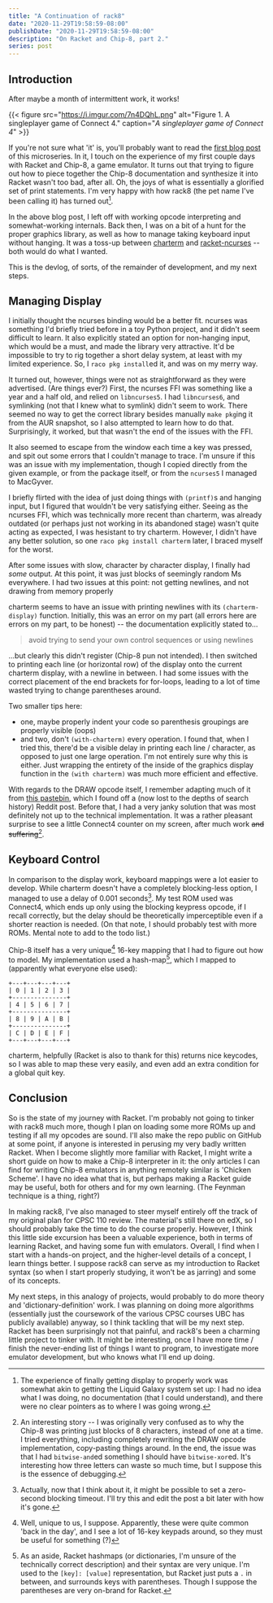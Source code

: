 ```yaml
---
title: "A Continuation of rack8"
date: "2020-11-29T19:58:59-08:00"
publishDate: "2020-11-29T19:58:59-08:00"
description: "On Racket and Chip-8, part 2."
series: post
---
```


## Introduction
After maybe a month of intermittent work, it works!

{{< figure src="https://i.imgur.com/7n4DQhL.png" alt="Figure 1. A singleplayer game of Connect 4." caption="*A singleplayer game of Connect 4*" >}}

If you're not sure what 'it' is, you'll probably want to read the [first blog post](https://kewbi.sh/blog/posts/201115/) of this microseries. In it, I touch on the experience of my first couple days with Racket and Chip-8, a game emulator. It turns out that trying to figure out how to piece together the Chip-8 documentation and synthesize it into Racket wasn't too bad, after all. Oh, the joys of what is essentially a glorified set of print statements. I'm very happy with how rack8 (the pet name I've been calling it) has turned out[^1].

In the above blog post, I left off with working opcode interpreting and somewhat-working internals. Back then, I was on a bit of a hunt for the proper graphics library, as well as how to manage taking keyboard input without hanging. It was a toss-up between [charterm](https://docs.racket-lang.org/charterm/index.html) and [racket-ncurses](https://github.com/dys-bigwig/racket-ncurses) -- both would do what I wanted.

This is the devlog, of sorts, of the remainder of development, and my next steps.

## Managing Display
I initially thought the ncurses binding would be a better fit. ncurses was something I'd briefly tried before in a toy Python project, and it didn't seem difficult to learn. It also explicitly stated an option for non-hanging input, which would be a must, and made the library very attractive. It'd be impossible to try to rig together a short delay system, at least with my limited experience. So, I `raco pkg install`ed it, and was on my merry way.

It turned out, however, things were not as straightforward as they were advertised. (Are things ever?) First, the ncurses FFI was something like a year and a half old, and relied on `libncurses5`. I had `libncurses6`, and symlinking (not that I knew what to symlink) didn't seem to work. There seemed no way to get the correct library besides manually `make pkg`ing it from the AUR snapshot, so I also attempted to learn how to do that. Surprisingly, it worked, but that wasn't the end of the issues with the FFI.

It also seemed to escape from the window each time a key was pressed, and spit out some errors that I couldn't manage to trace. I'm unsure if this was an issue with my implementation, though I copied directly from the given example, or from the package itself, or from the `ncurses5` I managed to MacGyver. 

I briefly flirted with the idea of just doing things with `(printf)`s and hanging input, but I figured that wouldn't be very satisfying either. Seeing as the ncurses FFI, which was technically more recent than charterm, was already outdated (or perhaps just not working in its abandoned stage) wasn't quite acting as expected, I was hesistant to try charterm. However, I didn't have any better solution, so one `raco pkg install charterm` later, I braced myself for the worst.

After some issues with slow, character by character display, I finally had *some* output. At this point, it was just blocks of seemingly random Ms everywhere. I had two issues at this point: not getting newlines, and not drawing from memory properly

charterm seems to have an issue with printing newlines with its `(charterm-display)` function. Initially, this was an error on my part (all errors here are errors on my part, to be honest) -- the documentation explicitly stated to...
> avoid trying to send your own control sequences or using newlines

...but clearly this didn't register (Chip-8 pun not intended). I then switched to printing each line (or horizontal row) of the display onto the current charterm display, with a newline in between. I had some issues with the correct placement of the end brackets for for-loops, leading to a lot of time wasted trying to change parentheses around.

Two smaller tips here:
- one, maybe properly indent your code so parenthesis groupings are properly visible (oops)
- and two, don't `(with-charterm)` every operation. I found that, when I tried this, there'd be a visible delay in printing each line / character, as opposed to just one large operation. I'm not entirely sure why this is either. Just wrapping the entirety of the inside of the graphics display function in the `(with charterm)` was much more efficient and effective.

With regards to the DRAW opcode itself, I remember adapting much of it from [this pastebin](https://pastebin.com/TtCM6Hh7), which I found off a (now lost to the depths of search history) Reddit post. Before that, I had a very janky solution that was most definitely not up to the technical implementation. It was a rather pleasant surprise to see a little Connect4 counter on my screen, after much work ~~and suffering~~[^2].

## Keyboard Control
In comparison to the display work, keyboard mappings were a lot easier to develop. While charterm doesn't have a completely blocking-less option, I managed to use a delay of 0.001 seconds[^3]. My test ROM used was Connect4, which ends up only using the blocking keypress opcode, if I recall correctly, but the delay should be theoretically imperceptible even if a shorter reaction is needed. (On that note, I should probably test with more ROMs. Mental note to add to the todo list.)

Chip-8 itself has a very unique[^4] 16-key mapping that I had to figure out how to model. My implementation used a hash-map[^5], which I mapped to (apparently what everyone else used):

```
+---+---+---+---+
| 0 | 1 | 2 | 3 |
+---------------+
| 4 | 5 | 6 | 7 |
+---------------+
| 8 | 9 | A | B |
+---------------+
| C | D | E | F |
+---+---+---+---+
```

charterm, helpfully (Racket is also to thank for this) returns nice keycodes, so I was able to map these very easily, and even add an extra condition for a global quit key.

## Conclusion
So is the state of my journey with Racket. I'm probably not going to tinker with rack8 much more, though I plan on loading some more ROMs up and testing if all my opcodes are sound. I'll also make the repo public on GitHub at some point, if anyone is interested in perusing my very badly written Racket. When I become slightly more familiar with Racket, I might write a short guide on how to make a Chip-8 interpreter in it: the only articles I can find for writing Chip-8 emulators in anything remotely similar is 'Chicken Scheme'. I have no idea what that is, but perhaps making a Racket guide may be useful, both for others and for my own learning. (The Feynman technique is a thing, right?)

In making rack8, I've also managed to steer myself entirely off the track of my original plan for CPSC 110 review. The material's still there on edX, so I should probably take the time to do the course properly. However, I think this little side excursion has been a valuable experience, both in terms of learning Racket, and having some fun with emulators. Overall, I find when I start with a hands-on project, and the higher-level details of a concept, I learn things better. I suppose rack8 can serve as my introduction to Racket syntax (so when I start properly studying, it won't be as jarring) and some of its concepts.

My next steps, in this analogy of projects, would probably to do more theory and 'dictionary-definition' work. I was planning on doing more algorithms (essentially just the coursework of the various CPSC courses UBC has publicly available) anyway, so I think tackling that will be my next step. Racket has been surprisingly not that painful, and rack8's been a charming little project to tinker with. It might be interesting, once I have more time / finish the never-ending list of things I want to program, to investigate more emulator development, but who knows what I'll end up doing.

[^1]: The experience of finally getting display to properly work was somewhat akin to getting the Liquid Galaxy system set up: I had no idea what I was doing, no documentation (that I could understand), and there were no clear pointers as to where I was going wrong.

[^2]: An interesting story -- I was originally very confused as to why the Chip-8 was printing just blocks of 8 characters, instead of one at a time. I tried everything, including completely rewriting the DRAW opcode implementation, copy-pasting things around. In the end, the issue was that I had `bitwise-and`ed something I should have `bitwise-xor`ed. It's interesting how three letters can waste so much time, but I suppose this is the essence of debugging.

[^3]: Actually, now that I think about it, it might be possible to set a zero-second blocking timeout. I'll try this and edit the post a bit later with how it's gone.

[^4]: Well, unique to us, I suppose. Apparently, these were quite common 'back in the day', and I see a lot of 16-key keypads around, so they must be useful for something (?)

[^5]: As an aside, Racket hashmaps (or dictionaries, I'm unsure of the technically correct description) and their syntax are very unique. I'm used to the `[key]: [value]` representation, but Racket just puts a `.` in between, and surrounds keys with parentheses. Though I suppose the parentheses are very on-brand for Racket.
